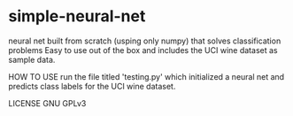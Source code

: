 # simple-neural-net
neural net built from scratch (usping only numpy) that solves classification problems
Easy to use out of the box and includes the UCI wine dataset as sample data.

HOW TO USE
run the file titled 'testing.py' which initialized a neural net and predicts class labels for the UCI wine dataset.

LICENSE
GNU GPLv3
